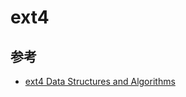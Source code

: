 # ext4

## 参考

* [ext4 Data Structures and Algorithms](https://www.kernel.org/doc/html/latest/filesystems/ext4/index.html)